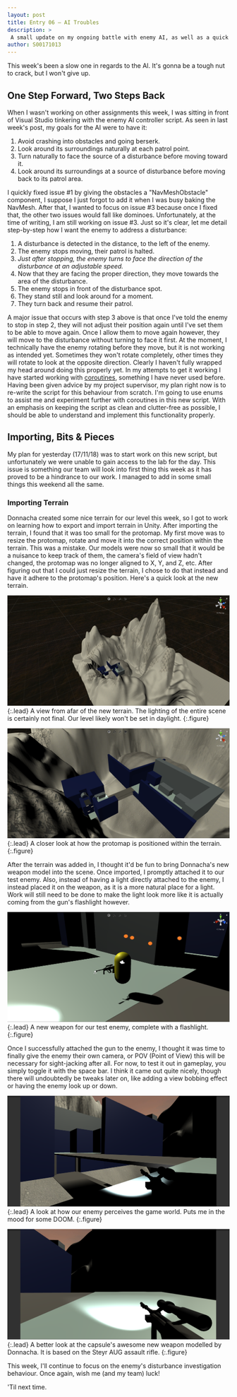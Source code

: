 ```yaml
---
layout: post
title: Entry 06 — AI Troubles
description: >
 A small update on my ongoing battle with enemy AI, as well as a quick aside on adding terrain and other 3D assets.
author: S00171013
---
```


This week's been a slow one in regards to the AI. It's gonna be a tough nut to crack, but I won't give up.

## One Step Forward, Two Steps Back

When I wasn't working on other assignments this week, I was sitting in front of Visual Studio tinkering with the enemy AI
 controller script. As seen in last week's post, my goals for the AI were to have it:

1.  Avoid crashing into obstacles and going berserk.
2.  Look around its surroundings naturally at each patrol point.
3.  Turn naturally to face the source of a disturbance before moving toward it.
4.  Look around its surroundings at a source of disturbance before moving back to its patrol area.

I quickly fixed issue #1 by giving the obstacles a "NavMeshObstacle" component, I suppose I just forgot to add it when I was busy baking the NavMesh.
 After that, I wanted to focus on issue #3 because once I fixed that, the other two issues would fall like dominoes. Unfortunately, at the time of writing,
 I am still working on issue #3. Just so it's clear, let me detail step-by-step how I want the enemy to address a disturbance:

1.  A disturbance is detected in the distance, to the left of the enemy.
2.  The enemy stops moving, their patrol is halted.
3.  _Just after stopping, the enemy turns to face the direction of the disturbance at an adjustable speed._
4.  Now that they are facing the proper direction, they move towards the area of the disturbance.
5.  The enemy stops in front of the disturbance spot.
6.  They stand still and look around for a moment.
7.  They turn back and resume their patrol.

A major issue that occurs with step 3 above is that once I've told the enemy to stop in step 2, they will not adjust their position again until I've set 
 them to be able to move again. Once I allow them to move again however, they will move to the disturbance without turning to face it first. At the moment,
 I technically have the enemy rotating before they move, but it is not working as intended yet. Sometimes they won't rotate completely, other times they 
 will rotate to look at the opposite direction. Clearly I haven't fully wrapped my head around doing this properly yet. In my attempts to get it working
 I have started working with [coroutines](https://docs.unity3d.com/Manual/Coroutines.html), something I have never used before. Having been given advice
 by my project supervisor, my plan right now is to re-write the script for this behaviour from scratch. I'm going to use enums to assist me and experiment
 further with coroutines in this new script. With an emphasis on keeping the script as clean and clutter-free as possible, I should be able to understand
 and implement this functionality properly.

## Importing, Bits & Pieces

My plan for yesterday (17/11/18) was to start work on this new script, but unfortunately we were unable to gain access to the lab for the day. This issue is something our team will look 
 into first thing this week as it has proved to be a hindrance to our work. I managed to add in some small things this weekend all the same. 

### Importing Terrain
Donnacha created some nice terrain for our level this week, so I got to work on learning how to export and import terrain in Unity. After importing the terrain, I found that it was too small
 for the protomap. My first move was to resize the protomap, rotate and move it into the correct position within the terrain. This was a mistake. Our models were now so small that it would be a 
 nuisance to keep track of them, the camera's field of view hadn't changed, the protomap was no longer aligned to X, Y, and Z, etc. After figuring out that I could just resize the terrain, 
 I chose to do that instead and have it adhere to the protomap's position. Here's a quick look at the new terrain.

![From Afar](/assets/img/concept_art/jack/namechange/terrain_outer_view.png){:.lead}
A view from afar of the new terrain. The lighting of the entire scene is certainly not final. Our level likely won't be set in daylight.
{:.figure}

![A Closer Look](/assets/img/concept_art/jack/screenshots/terrain_closer_view.png){:.lead}
A closer look at how the protomap is positioned within the terrain.
{:.figure}

After the terrain was added in, I thought it'd be fun to bring Donnacha's new weapon model into the scene. Once imported, I promptly attached it to our test enemy. Also, instead of having a light
 directly attached to the enemy, I instead placed it on the weapon, as it is a more natural place for a light. Work will still need to be done to make the light look more like it is actually coming
 from the gun's flashlight however.

![New Weapon](/assets/img/concept_art/jack/screenshots/armed_capsule.png){:.lead}
A new weapon for our test enemy, complete with a flashlight.
{:.figure}

Once I successfully attached the gun to the enemy, I thought it was time to finally give the enemy their own camera, or POV (Point of View) this will be necessary for sight-jacking after all.
 For now, to test it out in gameplay, you simply toggle it with the space bar. I think it came out quite nicely, though there will undoubtedly be tweaks later on, like adding a view bobbing effect or having
 the enemy look up or down.

![POV 1](/assets/img/concept_art/jack/screenshots/pov_test_1.png){:.lead}
A look at how our enemy perceives the game world. Puts me in the mood for some DOOM.
{:.figure}

![POV 2](/assets/img/concept_art/jack/screenshots/pov_test_2.png){:.lead}
A better look at the capsule's awesome new weapon modelled by Donnacha. It is based on the Steyr AUG assault rifle.
{:.figure}

This week, I'll continue to focus on the enemy's disturbance investigation behaviour. Once again, wish me (and my team) luck!

'Til next time.